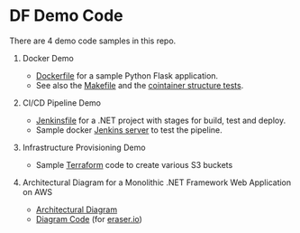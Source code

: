 # DF Demo Code

There are 4 demo code samples in this repo.

1. Docker Demo
    * [Dockerfile](https://github.com/mangomagic/df-demo/blob/main/docker/Dockerfile) for a sample Python Flask application.
    * See also the [Makefile](https://github.com/mangomagic/df-demo/blob/main/docker/Makefile) and the [cointainer structure tests](https://github.com/mangomagic/df-demo/blob/main/docker/container-structure-test.yaml).

2. CI/CD Pipeline Demo
    * [Jenkinsfile](https://github.com/mangomagic/df-demo/blob/main/cicd/Jenkinsfile) for a .NET project with stages for build, test and deploy.
    * Sample docker [Jenkins server](https://github.com/mangomagic/df-demo/tree/main/cicd) to test the pipeline.

3. Infrastructure Provisioning Demo
    * Sample [Terraform](https://github.com/mangomagic/df-demo/tree/main/infra-provisioning) code to create various S3 buckets


4. Architectural Diagram for a Monolithic .NET Framework Web Application on AWS
    * [Architectural Diagram](https://github.com/mangomagic/df-demo/blob/main/diagram/dotnet-architecture.png)
    * [Diagram Code](https://github.com/mangomagic/df-demo/blob/main/diagram/dotnet-architecture.eraserdiagram) (for [eraser.io](https://www.eraser.io/))